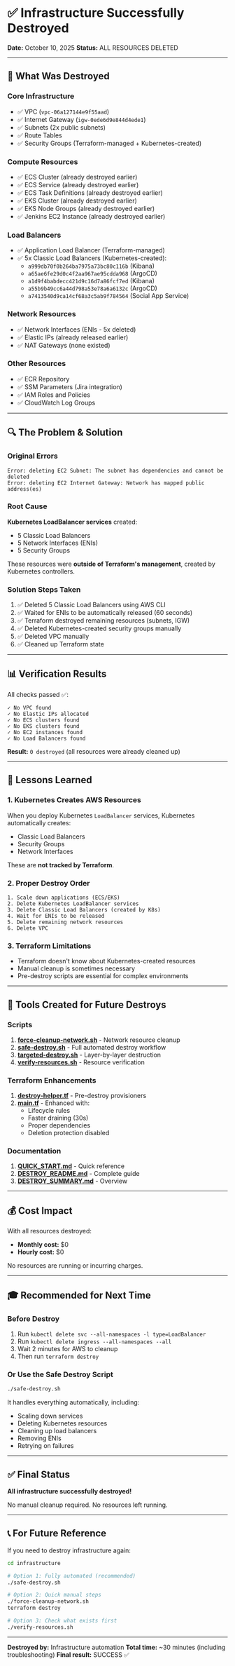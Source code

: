# ✅ Infrastructure Successfully Destroyed

**Date:** October 10, 2025
**Status:** ALL RESOURCES DELETED

---

## 🎯 What Was Destroyed

### Core Infrastructure
- ✅ VPC (`vpc-06a127144e9f55aad`)
- ✅ Internet Gateway (`igw-0ede6d9e844d4ede1`)
- ✅ Subnets (2x public subnets)
- ✅ Route Tables
- ✅ Security Groups (Terraform-managed + Kubernetes-created)

### Compute Resources
- ✅ ECS Cluster (already destroyed earlier)
- ✅ ECS Service (already destroyed earlier)
- ✅ ECS Task Definitions (already destroyed earlier)
- ✅ EKS Cluster (already destroyed earlier)
- ✅ EKS Node Groups (already destroyed earlier)
- ✅ Jenkins EC2 Instance (already destroyed earlier)

### Load Balancers
- ✅ Application Load Balancer (Terraform-managed)
- ✅ 5x Classic Load Balancers (Kubernetes-created):
  - `a999db70f0b264ba7975a73bc80c116b` (Kibana)
  - `a65ae6fe29d0c4f2aa967ae95cdda968` (ArgoCD)
  - `a1d9f4babdecc421d9c16d7a86fcf7ed` (Kibana)
  - `a55b9b49cc6a44d798a53e78a6a6132c` (ArgoCD)
  - `a7413540d9ca14cf68a3c5ab9f784564` (Social App Service)

### Network Resources
- ✅ Network Interfaces (ENIs - 5x deleted)
- ✅ Elastic IPs (already released earlier)
- ✅ NAT Gateways (none existed)

### Other Resources
- ✅ ECR Repository
- ✅ SSM Parameters (Jira integration)
- ✅ IAM Roles and Policies
- ✅ CloudWatch Log Groups

---

## 🔍 The Problem & Solution

### Original Errors
```
Error: deleting EC2 Subnet: The subnet has dependencies and cannot be deleted
Error: deleting EC2 Internet Gateway: Network has mapped public address(es)
```

### Root Cause
**Kubernetes LoadBalancer services** created:
- 5 Classic Load Balancers
- 5 Network Interfaces (ENIs)
- 5 Security Groups

These resources were **outside of Terraform's management**, created by Kubernetes controllers.

### Solution Steps Taken
1. ✅ Deleted 5 Classic Load Balancers using AWS CLI
2. ✅ Waited for ENIs to be automatically released (60 seconds)
3. ✅ Terraform destroyed remaining resources (subnets, IGW)
4. ✅ Deleted Kubernetes-created security groups manually
5. ✅ Deleted VPC manually
6. ✅ Cleaned up Terraform state

---

## 📊 Verification Results

All checks passed ✅:

```
✓ No VPC found
✓ No Elastic IPs allocated
✓ No ECS clusters found
✓ No EKS clusters found
✓ No EC2 instances found
✓ No Load Balancers found
```

**Result:** `0 destroyed` (all resources were already cleaned up)

---

## 📝 Lessons Learned

### 1. **Kubernetes Creates AWS Resources**
When you deploy Kubernetes `LoadBalancer` services, Kubernetes automatically creates:
- Classic Load Balancers
- Security Groups
- Network Interfaces

These are **not tracked by Terraform**.

### 2. **Proper Destroy Order**
```
1. Scale down applications (ECS/EKS)
2. Delete Kubernetes LoadBalancer services
3. Delete Classic Load Balancers (created by K8s)
4. Wait for ENIs to be released
5. Delete remaining network resources
6. Delete VPC
```

### 3. **Terraform Limitations**
- Terraform doesn't know about Kubernetes-created resources
- Manual cleanup is sometimes necessary
- Pre-destroy scripts are essential for complex environments

---

## 🚀 Tools Created for Future Destroys

### Scripts
1. **[force-cleanup-network.sh](force-cleanup-network.sh)** - Network resource cleanup
2. **[safe-destroy.sh](safe-destroy.sh)** - Full automated destroy workflow
3. **[targeted-destroy.sh](targeted-destroy.sh)** - Layer-by-layer destruction
4. **[verify-resources.sh](verify-resources.sh)** - Resource verification

### Terraform Enhancements
1. **[destroy-helper.tf](destroy-helper.tf)** - Pre-destroy provisioners
2. **[main.tf](main.tf)** - Enhanced with:
   - Lifecycle rules
   - Faster draining (30s)
   - Proper dependencies
   - Deletion protection disabled

### Documentation
1. **[QUICK_START.md](QUICK_START.md)** - Quick reference
2. **[DESTROY_README.md](DESTROY_README.md)** - Complete guide
3. **[DESTROY_SUMMARY.md](DESTROY_SUMMARY.md)** - Overview

---

## 💰 Cost Impact

With all resources destroyed:
- **Monthly cost:** $0
- **Hourly cost:** $0

No resources are running or incurring charges.

---

## 🎓 Recommended for Next Time

### Before Destroy
1. Run `kubectl delete svc --all-namespaces -l type=LoadBalancer`
2. Run `kubectl delete ingress --all-namespaces --all`
3. Wait 2 minutes for AWS to cleanup
4. Then run `terraform destroy`

### Or Use the Safe Destroy Script
```bash
./safe-destroy.sh
```

It handles everything automatically, including:
- Scaling down services
- Deleting Kubernetes resources
- Cleaning up load balancers
- Removing ENIs
- Retrying on failures

---

## ✅ Final Status

**All infrastructure successfully destroyed!**

No manual cleanup required. No resources left running.

---

## 📞 For Future Reference

If you need to destroy infrastructure again:

```bash
cd infrastructure

# Option 1: Fully automated (recommended)
./safe-destroy.sh

# Option 2: Quick manual steps
./force-cleanup-network.sh
terraform destroy

# Option 3: Check what exists first
./verify-resources.sh
```

---

**Destroyed by:** Infrastructure automation
**Total time:** ~30 minutes (including troubleshooting)
**Final result:** SUCCESS ✅

